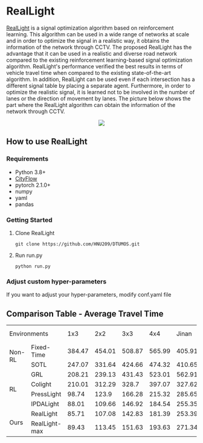 # RealLight

[RealLight](https://github.com/HNU209/RealLight) is a signal optimization algorithm based on reinforcement learning. This algorithm can be used in a wide range of networks at scale and in order to optimize the signal in a realistic way, it obtains the information of the network through CCTV. The proposed RealLight has the advantage that it can be used in a realistic and diverse road network compared to the existing reinforcement learning-based signal optimization algorithm. RealLight's performance verified the best results in terms of vehicle travel time when compared to the existing state-of-the-art algorithm. In addition, RealLight can be used even if each intersection has a different signal table by placing a separate agent. Furthermore, in order to optimize the realistic signal, it is learned not to be involved in the number of lanes or the direction of movement by lanes. The picture below shows the part where the RealLight algorithm can obtain the information of the network through CCTV.

<p align="center">
  <img src="https://github.com/user-attachments/assets/f06d5228-2fed-45e1-9036-66b8b40106b2">
</p>

## How to use RealLight

### Requirements
- Python 3.8+
- [CityFlow](https://github.com/cityflow-project/CityFlow)
- pytorch 2.1.0+
- numpy
- yaml
- pandas

### Getting Started
1. Clone RealLight
    ```
    git clone https://github.com/HNU209/DTUMOS.git
    ```

2. Run run.py
    ```
    python run.py
    ```

### Adjust custom hyper-parameters
If you want to adjust your hyper-parameters, modify conf.yaml file

## Comparison Table - Average Travel Time
<table align="center">
  <tr>
    <td colspan="2">Environments</td>
    <td>1x3</td>
    <td>2x2</td>
    <td>3x3</td>
    <td>4x4</td>
    <td>Jinan</td>
    <td>Hangzhou</td>
    <td>Newyork</td>
    <td>Daejeon-Daeduck</td>
  </tr>
  <tr>
    <td rowspan="2">Non-RL</td>
    <td>Fixed-Time</td>
    <td>384.47</td>
    <td>454.01</td>
    <td>508.87</td>
    <td>565.99</td>
    <td>405.91</td>
    <td>488.51</td>
    <td>-</td>
    <td>207.45</td>
  </tr>
    <td>SOTL</td>
    <td>247.07</td>
    <td>331.64</td>
    <td>424.66</td>
    <td>474.32</td>
    <td>410.65</td>
    <td>505.53</td>
    <td>-</td>
    <td>-</td>
  </tr>
  <tr>
    <td rowspan="4">RL</td>
    <td>GRL</td>
    <td>208.21</td>
    <td>239.13</td>
    <td>431.43</td>
    <td>523.01</td>
    <td>562.91</td>
    <td>598.17</td>
    <td>-</td>
    <td>-</td>
  </tr>
  <tr>
    <td>Colight</td>
    <td>210.01</td>
    <td>312.29</td>
    <td>328.7</td>
    <td>397.07</td>
    <td>327.62</td>
    <td>337.45</td>
    <td>1459.28</td>
    <td>-</td>
  </tr>
  <tr>
    <td>PressLight</td>
    <td>98.74</td>
    <td>123.9</td>
    <td>166.28</td>
    <td>215.32</td>
    <td>285.65</td>
    <td>341.99</td>
    <td>-</td>
    <td>-</td>
  </tr>
  <tr>
    <td>IPDALight</td>
    <td>88.01</td>
    <td>109.66</td>
    <td>146.92</td>
    <td>184.54</td>
    <td>255.35</td>
    <td>298.99</td>
    <td>-</td>
    <td>-</td>
  </tr>
  <tr background-color=`PeachPuff`>
    <td rowspan="2">Ours</td>
    <td>RealLight</td>
    <td>85.71</td>
    <td>107.08</td>
    <td>142.83</td>
    <td>181.39</td>
    <td>253.39</td>
    <td>298.19</td>
    <td>887.82</td>
    <td>122.27</td>
  </tr>
    <td>RealLight-max</td>
    <td>89.43</td>
    <td>113.45</td>
    <td>151.63</td>
    <td>193.63</td>
    <td>271.34</td>
    <td>319.57</td>
    <td>931.52</td>
    <td>129.68</td>
</table>